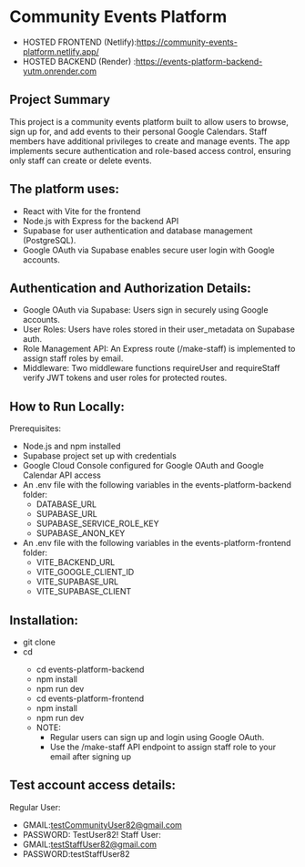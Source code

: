 # Community Events Platform
- HOSTED FRONTEND (Netlify):https://community-events-platform.netlify.app/
- HOSTED BACKEND  (Render) :https://events-platform-backend-yutm.onrender.com

## Project Summary
This project is a community events platform built to allow users to browse, sign up for, and add events to their personal Google Calendars.
Staff members have additional privileges to create and manage events.
The app implements secure authentication and role-based access control, ensuring only staff can create or delete events.

## The platform uses:
- React with Vite for the frontend
- Node.js with Express for the backend API
- Supabase for user authentication and database management (PostgreSQL).
- Google OAuth via Supabase enables secure user login with Google accounts. 

## Authentication and Authorization Details:
- Google OAuth via Supabase: Users sign in securely using Google accounts.
- User Roles: Users have roles stored in their user_metadata on Supabase auth.
- Role Management API: An Express route (/make-staff) is implemented to assign staff roles by email.
- Middleware: Two middleware functions requireUser and requireStaff verify JWT tokens and user roles for protected routes.

## How to Run Locally:
Prerequisites:
- Node.js and npm installed
- Supabase project set up with credentials
- Google Cloud Console configured for Google OAuth and Google Calendar API access
- An .env file with the following variables in the events-platform-backend folder:
  - DATABASE_URL
  - SUPABASE_URL
  - SUPABASE_SERVICE_ROLE_KEY
  - SUPABASE_ANON_KEY
- An .env file with the following variables in the events-platform-frontend folder:
  - VITE_BACKEND_URL
  - VITE_GOOGLE_CLIENT_ID
  - VITE_SUPABASE_URL
  - VITE_SUPABASE_CLIENT
## Installation:
- git clone <this-repo>
- cd <this-repo>
  - cd events-platform-backend
  - npm install
  - npm run dev
  - cd events-platform-frontend
  - npm install
  - npm run dev
  - NOTE:
    - Regular users can sign up and login using Google OAuth.
    - Use the /make-staff API endpoint to assign staff role to your email after signing up
    
## Test account access details:
Regular User:
- GMAIL:testCommunityUser82@gmail.com
- PASSWORD: TestUser82!
Staff User:
- GMAIL:testStaffUser82@gmail.com
- PASSWORD:testStaffUser82
  

  
